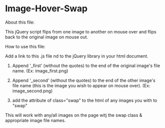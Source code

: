 Image-Hover-Swap
================
About this file:  

This jQuery script flips from one image to another on mouse over and flips back to the original image on mouse out.

How to use this file:

Add a link to this .js file nd to the jQuery library in your html document. 

1. Append '_first' (without the quotes) to the end of the original image's file name. (Ex: image_first.png)

2. Append '_second' (without the quotes) to the end of the other image's file name (this is the image 
   you wish to appear on mouse over). (Ex: image_second.png)

3. add the attribute of class="swap" to the html of any images you with to "swap"
 
This will work with any/all images on the page witj the swap class & appropriate image file names. 
